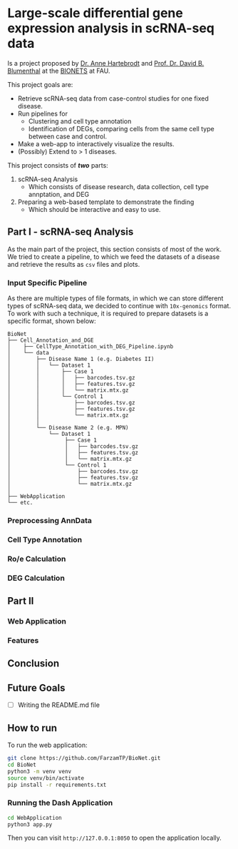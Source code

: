 # Large-scale differential gene expression analysis in scRNA-seq data

Is a project proposed by [Dr. Anne Hartebrodt](https://www.bionets.tf.fau.de/person/anne-hartebrodt/) and [Prof. Dr. David B. Blumenthal](https://www.bionets.tf.fau.de/person/david-b-blumenthal/) at the [BIONETS](https://www.bionets.tf.fau.de/) at FAU.

This project goals are:

- Retrieve scRNA-seq data from case-control studies for one fixed disease.
- Run pipelines for
    - Clustering and cell type annotation
    - Identification of DEGs, comparing cells from the same cell type between case and control.
- Make a web-app to interactively visualize the results.
- (Possibly) Extend to > 1 diseases.

This project consists of ***two*** parts:

1. scRNA-seq Analysis
    - Which consists of disease research, data collection, cell type annptation, and DEG
2. Preparing a web-based template to demonstrate the finding
    - Which should be interactive and easy to use.

## Part I - scRNA-seq Analysis
As the main part of the project, this section consists of most of the work. We tried to create a pipeline, to which we feed the datasets of a disease and retrieve the results as `csv` files and plots.

### Input Specific Pipeline
As there are multiple types of file formats, in which we can store different types of scRNA-seq data, we decided to continue with `10x-genomics` format.
To work with such a technique, it is required to prepare datasets is a specific format, shown below:

    BioNet
    ├── Cell_Annotation_and_DGE
    │    ├── CellType_Annotation_with_DEG_Pipeline.ipynb
    │    └── data
    │        ├── Disease Name 1 (e.g. Diabetes II)
    │        │   └── Dataset 1
    │        │       ├── Case 1
    │        │       │   ├── barcodes.tsv.gz
    │        │       │   ├── features.tsv.gz
    │        │       │   └── matrix.mtx.gz
    │        │       └── Control 1
    │        │           ├── barcodes.tsv.gz
    │        │           ├── features.tsv.gz
    │        │           └── matrix.mtx.gz
    │        │
    │        └── Disease Name 2 (e.g. MPN)
    │            └── Dataset 1
    │                 ├── Case 1
    │                 │   ├── barcodes.tsv.gz
    │                 │   ├── features.tsv.gz
    │                 │   └── matrix.mtx.gz
    │                 └── Control 1
    │                     ├── barcodes.tsv.gz
    │                     ├── features.tsv.gz
    │                     └── matrix.mtx.gz
    │
    ├── WebApplication
    └── etc.
    
### Preprocessing AnnData
### Cell Type Annotation
### Ro/e Calculation
### DEG Calculation

## Part II
### Web Application
### Features

## Conclusion

## Future Goals
- [ ] Writing the README.md file

## How to run
To run the web application:

```bash
git clone https://github.com/FarzamTP/BioNet.git
cd BioNet
python3 -m venv venv
source venv/bin/activate
pip install -r requirements.txt
```

### Running the Dash Application
```bash
cd WebApplication
python3 app.py
```

Then you can visit ```http://127.0.0.1:8050``` to open the application locally.
